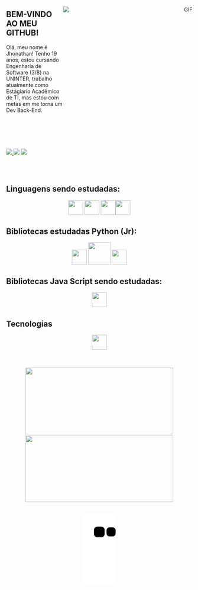 <div align="right" style="margin-top: 20px; margin-bottom: 20px;">
  <img align="right" alt="GIF" src="https://github.com/abhisheknaiidu/abhisheknaiidu/blob/master/code.gif?raw=true" width="350" height="310" />
</div>


<div align= "left">

## BEM-VINDO AO MEU GITHUB!

Olá, meu nome é Jhonathan!
Tenho 19 anos, estou cursando Engenharia de Software (3/8) na UNINTER, trabalho atualmente como Estágiario Acadêmico de TI, mas estou com metas em me torna um Dev Back-End. 
</div>

</p>

<br/>
<br/>
<br/>
<br/>
</p>
<p align= "left">
<a href="https://instagram.com/seu-usuário-instagram-aqui" target="_blank"><img src="https://img.shields.io/badge/-Instagram-%23E4405F?style=for-the-badge&logo=instagram&logoColor=white" target="_blank"> </a>
<a href = "mailto:jhonathan.turial@hotmail.com"><img src="https://img.shields.io/badge/Gmail-D14836?style=for-the-badge&logo=gmail&logoColor=white" target="_blank"></a>
<a href="https://www.linkedin.com/in/jhonathan-turial-7367571aa/" target="_blank"><img src="https://img.shields.io/badge/-LinkedIn-%230077B5?style=for-the-badge&logo=linkedin&logoColor=white" target="_blank"></a>
</p>

<br/>
<br/>
<h2>Linguagens sendo estudadas:</h2>
<div align="center">
<img src="https://cdn.jsdelivr.net/gh/devicons/devicon/icons/python/python-original.svg" width = "40" height = "40">  <img 
 src="https://cdn.jsdelivr.net/gh/devicons/devicon/icons/javascript/javascript-original.svg" width = "40" height = "40" />
 <img src="https://cdn.jsdelivr.net/gh/devicons/devicon/icons/html5/html5-original.svg" width = "40" height = "40"/><img 
  src="https://cdn.jsdelivr.net/gh/devicons/devicon/icons/css3/css3-original.svg" width = "40" height = "40" />
</div>

 
<h2>Bibliotecas estudadas Python (Jr):</h2>
<div align="center">
 <img src="https://cdn.jsdelivr.net/gh/devicons/devicon/icons/numpy/numpy-original.svg" width = "40" height = "40" /> <img
 src="https://cdn.iconscout.com/icon/free/png-512/free-spark-20-458193.png?f=avif&w=256" width = "60" height = "60" /> <img 
 src="https://cdn.jsdelivr.net/gh/devicons/devicon/icons/pandas/pandas-original.svg" width = "40" height = "40" />
 </div>
 
<h2> Bibliotecas Java Script sendo estudadas: </h2>
<div align= "center">
<img src="https://cdn.jsdelivr.net/gh/devicons/devicon/icons/nodejs/nodejs-original.svg" width = "40" height = "40" />
</div>
  
<h2>Tecnologias</h2>
<div align= "center">
<img src="https://cdn.jsdelivr.net/gh/devicons/devicon/icons/jupyter/jupyter-original-wordmark.svg" width = "40" height = "40" /> 
</div>
<br/>

<h2></h2>

<div align="center">
  <a href="https://github.com/jhonathanturial">
    <img height="180em" width="400px" src="https://github-readme-stats.vercel.app/api/top-langs/?username=jhonathanturial&layout=compact&langs_count=7&theme=dracula" />
    <img height="180em" width="400px" src="https://github-readme-stats.vercel.app/api?username=jhonathanturial&show_icons=true&theme=dracula&include_all_commits=true&count_private=true" />
  </a>
  
</div>
  
<h2></h2>
  
<div align="center">

![Snake animation](https://github.com/jhonathanturial/jhonathanturial/blob/output/github-contribution-grid-snake.svg)

</div>
  
<h2></h2>
